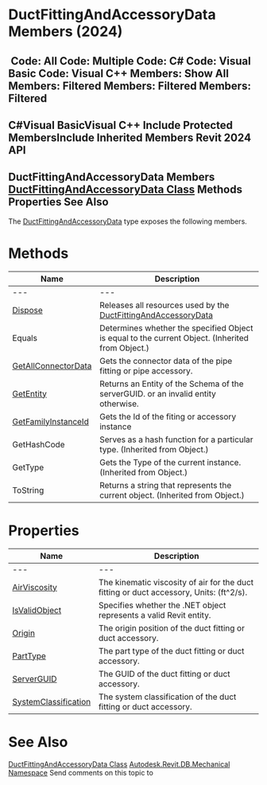 # DuctFittingAndAccessoryData Members (2024)

﻿
 Code: All Code: Multiple Code: C# Code: Visual Basic Code: Visual C++  Members: Show All Members: Filtered Members: Filtered Members: Filtered   
---  
C#Visual BasicVisual C++
Include Protected MembersInclude Inherited Members
Revit 2024 API  
---  
DuctFittingAndAccessoryData Members  
[DuctFittingAndAccessoryData Class](7db20bd9-6fba-bbd3-96ce-d08c0eec66c0.md "DuctFittingAndAccessoryData Class") Methods Properties See Also  
---  
The [DuctFittingAndAccessoryData](7db20bd9-6fba-bbd3-96ce-d08c0eec66c0.md "DuctFittingAndAccessoryData Class") type exposes the following members.
# Methods
| Name | Description |
| --- | --- |
| --- | --- | --- |
| [Dispose](a637738b-5a16-7783-de47-0829610e360d.md "Dispose Method") | Releases all resources used by the [DuctFittingAndAccessoryData](7db20bd9-6fba-bbd3-96ce-d08c0eec66c0.md "DuctFittingAndAccessoryData Class") |
| Equals | Determines whether the specified Object is equal to the current Object. (Inherited from Object.) |
| [GetAllConnectorData](6a6fd6cc-325d-4d44-6e08-309cdc81ef42.md "GetAllConnectorData Method") | Gets the connector data of the pipe fitting or pipe accessory. |
| [GetEntity](c1e1344a-74d7-fd84-877f-e4513270e61c.md "GetEntity Method") | Returns an Entity of the Schema of the serverGUID. or an invalid entity otherwise. |
| [GetFamilyInstanceId](b219f66a-497c-b7ca-a1fa-6cf36287b7a4.md "GetFamilyInstanceId Method") | Gets the Id of the fiting or accessory instance |
| GetHashCode | Serves as a hash function for a particular type.  (Inherited from Object.) |
| GetType | Gets the Type of the current instance. (Inherited from Object.) |
| ToString | Returns a string that represents the current object. (Inherited from Object.) |

# Properties
| Name | Description |
| --- | --- |
| --- | --- | --- |
| [AirViscosity](b9e62b52-8ca8-f273-a9eb-4f57b29a1364.md "AirViscosity Property") | The kinematic viscosity of air for the duct fitting or duct accessory, Units: (ft^2/s). |
| [IsValidObject](fd6dd959-097d-38ce-2ce4-7295cb9f03bb.md "IsValidObject Property") | Specifies whether the .NET object represents a valid Revit entity. |
| [Origin](e861b86d-b8ef-6978-3c78-1ff297e512ff.md "Origin Property") | The origin position of the duct fitting or duct accessory. |
| [PartType](798cb715-a76a-1a2e-7162-abba4f773337.md "PartType Property") | The part type of the duct fitting or duct accessory. |
| [ServerGUID](94277b06-9ddc-a15a-032e-984176ddbd44.md "ServerGUID Property") | The GUID of the duct fitting or duct accessory. |
| [SystemClassification](b6c60ee8-b012-b506-dc42-a47c82ee9e7c.md "SystemClassification Property") | The system classification of the duct fitting or duct accessory. |

# See Also
[DuctFittingAndAccessoryData Class](7db20bd9-6fba-bbd3-96ce-d08c0eec66c0.md "DuctFittingAndAccessoryData Class")
[Autodesk.Revit.DB.Mechanical Namespace](0eafd899-5912-56fd-94b1-d286156e26fc.md "Autodesk.Revit.DB.Mechanical Namespace")
Send comments on this topic to 